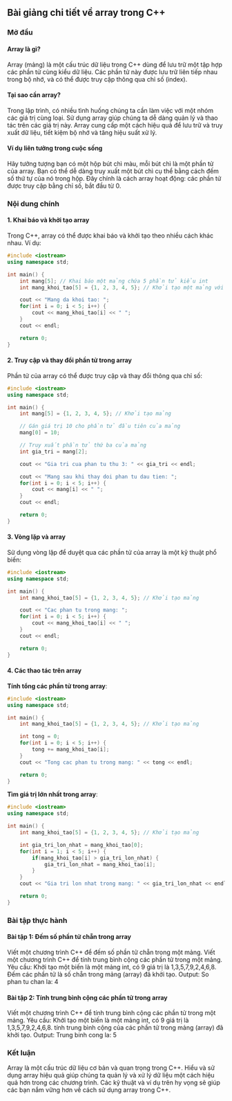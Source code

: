 ## Bài giảng chi tiết về array trong C++

### Mở đầu

#### Array là gì?

Array (mảng) là một cấu trúc dữ liệu trong C++ dùng để lưu trữ một tập hợp các phần tử cùng kiểu dữ liệu. Các phần tử này được lưu trữ liên tiếp nhau trong bộ nhớ, và có thể được truy cập thông qua chỉ số (index).

#### Tại sao cần array?

Trong lập trình, có nhiều tình huống chúng ta cần làm việc với một nhóm các giá trị cùng loại. Sử dụng array giúp chúng ta dễ dàng quản lý và thao tác trên các giá trị này. Array cung cấp một cách hiệu quả để lưu trữ và truy xuất dữ liệu, tiết kiệm bộ nhớ và tăng hiệu suất xử lý.

#### Ví dụ liên tưởng trong cuộc sống

Hãy tưởng tượng bạn có một hộp bút chì màu, mỗi bút chì là một phần tử của array. Bạn có thể dễ dàng truy xuất một bút chì cụ thể bằng cách đếm số thứ tự của nó trong hộp. Đây chính là cách array hoạt động: các phần tử được truy cập bằng chỉ số, bắt đầu từ 0.

### Nội dung chính

#### 1. Khai báo và khởi tạo array

Trong C++, array có thể được khai báo và khởi tạo theo nhiều cách khác nhau. Ví dụ:

```cpp
#include <iostream>
using namespace std;

int main() {
    int mang[5]; // Khai báo một mảng chứa 5 phần tử kiểu int
    int mang_khoi_tao[5] = {1, 2, 3, 4, 5}; // Khởi tạo một mảng với các giá trị cụ thể

    cout << "Mang da khoi tao: ";
    for(int i = 0; i < 5; i++) {
        cout << mang_khoi_tao[i] << " ";
    }
    cout << endl;

    return 0;
}
```

#### 2. Truy cập và thay đổi phần tử trong array

Phần tử của array có thể được truy cập và thay đổi thông qua chỉ số:

```cpp
#include <iostream>
using namespace std;

int main() {
    int mang[5] = {1, 2, 3, 4, 5}; // Khởi tạo mảng

    // Gán giá trị 10 cho phần tử đầu tiên của mảng
    mang[0] = 10;

    // Truy xuất phần tử thứ ba của mảng
    int gia_tri = mang[2];

    cout << "Gia tri cua phan tu thu 3: " << gia_tri << endl;

    cout << "Mang sau khi thay doi phan tu dau tien: ";
    for(int i = 0; i < 5; i++) {
        cout << mang[i] << " ";
    }
    cout << endl;

    return 0;
}
```

#### 3. Vòng lặp và array

Sử dụng vòng lặp để duyệt qua các phần tử của array là một kỹ thuật phổ biến:

```cpp
#include <iostream>
using namespace std;

int main() {
    int mang_khoi_tao[5] = {1, 2, 3, 4, 5}; // Khởi tạo mảng

    cout << "Cac phan tu trong mang: ";
    for(int i = 0; i < 5; i++) {
        cout << mang_khoi_tao[i] << " ";
    }
    cout << endl;

    return 0;
}
```

#### 4. Các thao tác trên array

**Tính tổng các phần tử trong array**:

```cpp
#include <iostream>
using namespace std;

int main() {
    int mang_khoi_tao[5] = {1, 2, 3, 4, 5}; // Khởi tạo mảng

    int tong = 0;
    for(int i = 0; i < 5; i++) {
        tong += mang_khoi_tao[i];
    }
    cout << "Tong cac phan tu trong mang: " << tong << endl;

    return 0;
}
```

**Tìm giá trị lớn nhất trong array**:

```cpp
#include <iostream>
using namespace std;

int main() {
    int mang_khoi_tao[5] = {1, 2, 3, 4, 5}; // Khởi tạo mảng

    int gia_tri_lon_nhat = mang_khoi_tao[0];
    for(int i = 1; i < 5; i++) {
        if(mang_khoi_tao[i] > gia_tri_lon_nhat) {
            gia_tri_lon_nhat = mang_khoi_tao[i];
        }
    }
    cout << "Gia tri lon nhat trong mang: " << gia_tri_lon_nhat << endl;

    return 0;
}
```

### Bài tập thực hành

#### Bài tập 1: Đếm số phần tử chẵn trong array

Viết một chương trình C++ để đếm số phần tử chẵn trong một mảng.
Viết một chương trình C++ để tính trung bình cộng các phần tử trong một mảng.
Yêu cầu: Khởi tạo một biến là một mảng int, có 9 giá trị là 1,3,5,7,9,2,4,6,8. Đếm các phần tử là số chẵn trong mảng (array) đã khởi tạo.
Output: So phan tu chan la: 4

#### Bài tập 2: Tính trung bình cộng các phần tử trong array

Viết một chương trình C++ để tính trung bình cộng các phần tử trong một mảng.
Yêu cầu: Khởi tạo một biến là một mảng int, có 9 giá trị là 1,3,5,7,9,2,4,6,8. tính trung bình cộng của các phần tử trong mảng (array) đã khởi tạo.
Output: Trung binh cong la: 5

### Kết luận

Array là một cấu trúc dữ liệu cơ bản và quan trọng trong C++. Hiểu và sử dụng array hiệu quả giúp chúng ta quản lý và xử lý dữ liệu một cách hiệu quả hơn trong các chương trình. Các kỹ thuật và ví dụ trên hy vọng sẽ giúp các bạn nắm vững hơn về cách sử dụng array trong C++.
